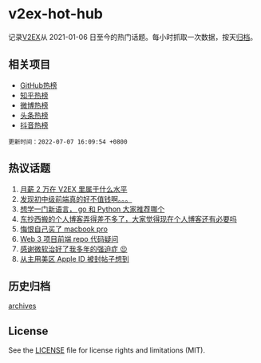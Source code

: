 # v2ex-hot-hub

 记录[V2EX](https://www.v2ex.com/)从 2021-01-06 日至今的热门话题。每小时抓取一次数据，按天[归档](archives)。
 
 ## 相关项目

- [GitHub热榜](https://github.com/lonnyzhang423/github-hot-hub)
- [知乎热榜](https://github.com/lonnyzhang423/zhihu-hot-hub)
- [微博热榜](https://github.com/lonnyzhang423/weibo-hot-hub)
- [头条热榜](https://github.com/lonnyzhang423/toutiao-hot-hub)
- [抖音热榜](https://github.com/lonnyzhang423/douyin-hot-hub)


 `更新时间：2022-07-07 16:09:54 +0800`

## 热议话题

1. [月薪 2 万在 V2EX 里属于什么水平](https://www.v2ex.com/t/864598)
1. [发现初中级前端真的好不值钱啊。。。](https://www.v2ex.com/t/864552)
1. [想学一门新语言， go 和 Python 大家推荐哪个](https://www.v2ex.com/t/864486)
1. [东抄西搬的个人博客弄得差不多了，大家觉得现在个人博客还有必要吗](https://www.v2ex.com/t/864513)
1. [悔恨自己买了 macbook pro](https://www.v2ex.com/t/864548)
1. [Web 3 项目前端 repo 代码疑问](https://www.v2ex.com/t/864467)
1. [感谢微软治好了我多年的强迫症 😣](https://www.v2ex.com/t/864576)
1. [从主用美区 Apple ID 被封帖子想到](https://www.v2ex.com/t/864512)

## 历史归档

[archives](archives)

## License

See the [LICENSE](LICENSE) file for license rights and limitations (MIT).
